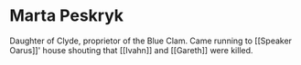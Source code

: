 # Marta Peskryk

Daughter of Clyde, proprietor of the Blue Clam. Came running to [[Speaker Oarus]]' house shouting that [[Ivahn]] and [[Gareth]] were killed.